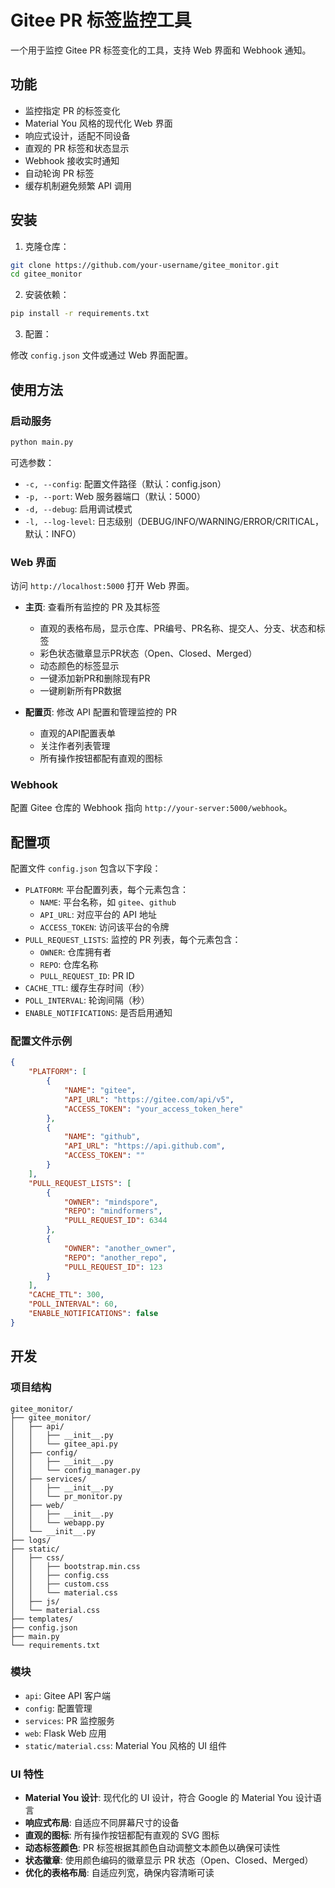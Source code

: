 # Gitee PR 标签监控工具

一个用于监控 Gitee PR 标签变化的工具，支持 Web 界面和 Webhook 通知。

## 功能

- 监控指定 PR 的标签变化
- Material You 风格的现代化 Web 界面
- 响应式设计，适配不同设备
- 直观的 PR 标签和状态显示
- Webhook 接收实时通知
- 自动轮询 PR 标签
- 缓存机制避免频繁 API 调用

## 安装

1. 克隆仓库：

```bash
git clone https://github.com/your-username/gitee_monitor.git
cd gitee_monitor
```

2. 安装依赖：

```bash
pip install -r requirements.txt
```

3. 配置：

修改 `config.json` 文件或通过 Web 界面配置。

## 使用方法

### 启动服务

```bash
python main.py
```

可选参数：
- `-c, --config`: 配置文件路径（默认：config.json）
- `-p, --port`: Web 服务器端口（默认：5000）
- `-d, --debug`: 启用调试模式
- `-l, --log-level`: 日志级别（DEBUG/INFO/WARNING/ERROR/CRITICAL，默认：INFO）

### Web 界面

访问 `http://localhost:5000` 打开 Web 界面。

- **主页**: 查看所有监控的 PR 及其标签
  - 直观的表格布局，显示仓库、PR编号、PR名称、提交人、分支、状态和标签
  - 彩色状态徽章显示PR状态（Open、Closed、Merged）
  - 动态颜色的标签显示
  - 一键添加新PR和删除现有PR
  - 一键刷新所有PR数据

- **配置页**: 修改 API 配置和管理监控的 PR
  - 直观的API配置表单
  - 关注作者列表管理
  - 所有操作按钮都配有直观的图标

### Webhook

配置 Gitee 仓库的 Webhook 指向 `http://your-server:5000/webhook`。

## 配置项

配置文件 `config.json` 包含以下字段：

- `PLATFORM`: 平台配置列表，每个元素包含：
  - `NAME`: 平台名称，如 `gitee`、`github`
  - `API_URL`: 对应平台的 API 地址
  - `ACCESS_TOKEN`: 访问该平台的令牌
- `PULL_REQUEST_LISTS`: 监控的 PR 列表，每个元素包含：
  - `OWNER`: 仓库拥有者
  - `REPO`: 仓库名称
  - `PULL_REQUEST_ID`: PR ID
- `CACHE_TTL`: 缓存生存时间（秒）
- `POLL_INTERVAL`: 轮询间隔（秒）
- `ENABLE_NOTIFICATIONS`: 是否启用通知

### 配置文件示例

```json
{
    "PLATFORM": [
        {
            "NAME": "gitee",
            "API_URL": "https://gitee.com/api/v5",
            "ACCESS_TOKEN": "your_access_token_here"
        },
        {
            "NAME": "github",
            "API_URL": "https://api.github.com",
            "ACCESS_TOKEN": ""
        }
    ],
    "PULL_REQUEST_LISTS": [
        {
            "OWNER": "mindspore",
            "REPO": "mindformers",
            "PULL_REQUEST_ID": 6344
        },
        {
            "OWNER": "another_owner",
            "REPO": "another_repo",
            "PULL_REQUEST_ID": 123
        }
    ],
    "CACHE_TTL": 300,
    "POLL_INTERVAL": 60,
    "ENABLE_NOTIFICATIONS": false
}
```

## 开发

### 项目结构

```
gitee_monitor/
├── gitee_monitor/
│   ├── api/
│   │   ├── __init__.py
│   │   └── gitee_api.py
│   ├── config/
│   │   ├── __init__.py
│   │   └── config_manager.py
│   ├── services/
│   │   ├── __init__.py
│   │   └── pr_monitor.py
│   ├── web/
│   │   ├── __init__.py
│   │   └── webapp.py
│   └── __init__.py
├── logs/
├── static/
│   ├── css/
│   │   ├── bootstrap.min.css
│   │   ├── config.css
│   │   ├── custom.css
│   │   └── material.css
│   ├── js/
│   └── material.css
├── templates/
├── config.json
├── main.py
└── requirements.txt
```

### 模块

- `api`: Gitee API 客户端
- `config`: 配置管理
- `services`: PR 监控服务
- `web`: Flask Web 应用
- `static/material.css`: Material You 风格的 UI 组件

### UI 特性

- **Material You 设计**: 现代化的 UI 设计，符合 Google 的 Material You 设计语言
- **响应式布局**: 自适应不同屏幕尺寸的设备
- **直观的图标**: 所有操作按钮都配有直观的 SVG 图标
- **动态标签颜色**: PR 标签根据其颜色自动调整文本颜色以确保可读性
- **状态徽章**: 使用颜色编码的徽章显示 PR 状态（Open、Closed、Merged）
- **优化的表格布局**: 自适应列宽，确保内容清晰可读

